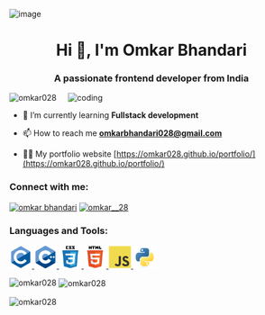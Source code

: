 ![image](https://github.com/omkar028/omkar028/assets/77525347/a94a93cc-5d0c-40d0-967f-ede7274d1814)

<h1 align="center">Hi 👋, I'm Omkar Bhandari</h1>
<h3 align="center">A passionate frontend developer from India</h3>
<img align="right" alt="coding" width="400" src="https://cdn.dribbble.com/users/1162077/screenshots/3848914/programmer.gif">

<p align="left"> <img src="https://komarev.com/ghpvc/?username=omkar028&label=Profile%20views&color=0e75b6&style=flat" alt="omkar028" /> </p>

- 🌱 I’m currently learning **Fullstack development**

- 📫 How to reach me **omkarbhandari028@gmail.com**

- 👨‍💻 My portfolio website [https://omkar028.github.io/portfolio/](https://omkar028.github.io/portfolio/)




<h3 align="left">Connect with me:</h3>
<p align="left">
<a href="https://linkedin.com/in/omkar bhandari" target="blank"><img align="center" src="https://raw.githubusercontent.com/rahuldkjain/github-profile-readme-generator/master/src/images/icons/Social/linked-in-alt.svg" alt="omkar bhandari" height="30" width="40" /></a>
<a href="https://instagram.com/omkar__28" target="blank"><img align="center" src="https://raw.githubusercontent.com/rahuldkjain/github-profile-readme-generator/master/src/images/icons/Social/instagram.svg" alt="omkar__28" height="30" width="40" /></a>
</p>

<h3 align="left">Languages and Tools:</h3>
<p align="left"> <a href="https://www.cprogramming.com/" target="_blank" rel="noreferrer"> <img src="https://raw.githubusercontent.com/devicons/devicon/master/icons/c/c-original.svg" alt="c" width="40" height="40"/> </a> <a href="https://www.w3schools.com/cpp/" target="_blank" rel="noreferrer"> <img src="https://raw.githubusercontent.com/devicons/devicon/master/icons/cplusplus/cplusplus-original.svg" alt="cplusplus" width="40" height="40"/> </a> <a href="https://www.w3schools.com/css/" target="_blank" rel="noreferrer"> <img src="https://raw.githubusercontent.com/devicons/devicon/master/icons/css3/css3-original-wordmark.svg" alt="css3" width="40" height="40"/> </a> <a href="https://www.w3.org/html/" target="_blank" rel="noreferrer"> <img src="https://raw.githubusercontent.com/devicons/devicon/master/icons/html5/html5-original-wordmark.svg" alt="html5" width="40" height="40"/> </a> <a href="https://developer.mozilla.org/en-US/docs/Web/JavaScript" target="_blank" rel="noreferrer"> <img src="https://raw.githubusercontent.com/devicons/devicon/master/icons/javascript/javascript-original.svg" alt="javascript" width="40" height="40"/> </a> <a href="https://www.python.org" target="_blank" rel="noreferrer"> <img src="https://raw.githubusercontent.com/devicons/devicon/master/icons/python/python-original.svg" alt="python" width="40" height="40"/> </a> </p>

<p><img align="left" src="https://github-readme-stats.vercel.app/api/top-langs?username=omkar028&show_icons=true&locale=en&layout=compact" alt="omkar028" /></p>

<p>&nbsp;<img align="center" src="https://github-readme-stats.vercel.app/api?username=omkar028&show_icons=true&locale=en" alt="omkar028" /></p>

<p><img align="center" src="https://github-readme-streak-stats.herokuapp.com/?user=omkar028&" alt="omkar028" /></p>
